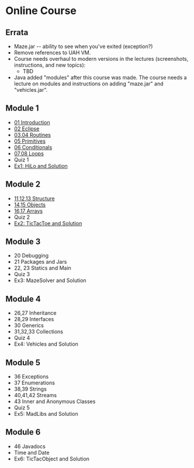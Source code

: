 # Online Course

## Errata

- Maze.jar -- ability to see when you've exited (exception?)
- Remove references to UAH VM.
- Course needs overhaul to modern versions in the lectures (screenshots, instructions, and new topics):
  - TBD
- Java added "modules" after this course was made. The course needs a lecture on modules and instructions on adding "maze.jar" and "vehicles.jar".

## Module 1
- [01 Introduction](Topics/Introduction)
- [02 Eclipse](Topics/Eclise)
- [03,04 Routines](Topics/Routines)
- [05 Primitives](Topics/Primitives)
- [06 Conditionals](Topics/Conditionals)
- [07,08 Loops](Topics/Loops)
- Quiz 1
- [Ex1: HiLo and Solution](Topics/Exercise1_HiLo)

## Module 2
- [11,12,13 Structure](Topics/Structure)
- [14,15 Objects](Topics/Objects)
- [16,17 Arrays](Topics/Arrays)
- Quiz 2
- [Ex2: TicTacToe and Solution](Topics/Exercise2_TicTacToe)

## Module 3
- 20 Debugging
- 21 Packages and Jars
- 22, 23 Statics and Main
- Quiz 3
- Ex3: MazeSolver and Solution

## Module 4
- 26,27 Inheritance
- 28,29 Interfaces
- 30 Generics
- 31,32,33 Collections
- Quiz 4
- Ex4: Vehicles and Solution

## Module 5
- 36 Exceptions
- 37 Enumerations
- 38,39 Strings
- 40,41,42 Streams
- 43 Inner and Anonymous Classes
- Quiz 5
- Ex5: MadLibs and Solution

## Module 6
- 46 Javadocs
- Time and Date
- Ex6: TicTacObject and Solution
